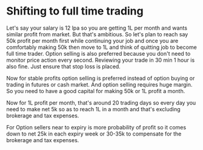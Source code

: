 # Shifting to full time trading

Let's say your salary is 12 lpa so you are getting 1L per month and wants similar profit from market.
But that's ambitious. So let's plan to reach say 50k profit per month first while continuing your job and once you are comfortably making 50k then move to 1L and think of quitting job to become full time trader.
Option selling is also preferred because you don't need to monitor price action every second. Reviewing your trade in 30 min 1 hour is also fine. Just ensure that stop loss is placed.

Now for stable profits option selling is preferred instead of option buying or trading in futures or cash market.
And option selling requires huge margin. So you need to have a good capital for making 50k or 1L profit a month.

Now for 1L profit per month, that's around 20 trading days so every day you need to make net 5k so as to reach 1L in a month and that's excluding brokerage and tax expenses.

For Option sellers near to expiry is more probability of profit so it comes down to net 25k in each expiry week or 30-35k to compensate for the brokerage and tax expenses.
